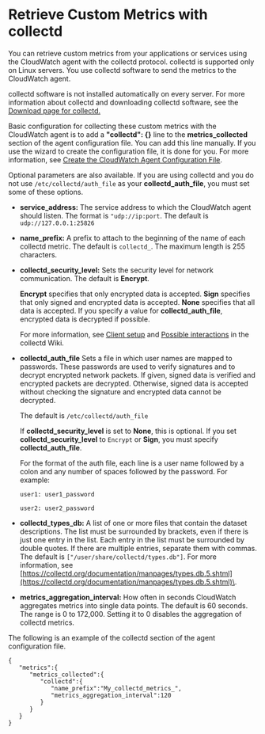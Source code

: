 # Retrieve Custom Metrics with collectd<a name="CloudWatch-Agent-custom-metrics-collectd"></a>

You can retrieve custom metrics from your applications or services using the CloudWatch agent with the collectd protocol\. collectd is supported only on Linux servers\. You use collectd software to send the metrics to the CloudWatch agent\.

collectd software is not installed automatically on every server\. For more information about collectd and downloading collectd software, see the [Download page for collectd\.](https://collectd.org/download.shtml) 

Basic configuration for collecting these custom metrics with the CloudWatch agent is to add a **"collectd": \{\}** line to the **metrics\_collected** section of the agent configuration file\. You can add this line manually\. If you use the wizard to create the configuration file, it is done for you\. For more information, see [Create the CloudWatch Agent Configuration File](create-cloudwatch-agent-configuration-file.md)\.

Optional parameters are also available\. If you are using collectd and you do not use `/etc/collectd/auth_file` as your **collectd\_auth\_file**, you must set some of these options\. 
+ **service\_address:** The service address to which the CloudWatch agent should listen\. The format is `"udp://ip:port`\. The default is `udp://127.0.0.1:25826`
+ **name\_prefix:** A prefix to attach to the beginning of the name of each collectd metric\. The default is `collectd_`\. The maximum length is 255 characters\.
+ **collectd\_security\_level:** Sets the security level for network communication\. The default is **Encrypt**\.

  **Encrypt** specifies that only encrypted data is accepted\. **Sign** specifies that only signed and encrypted data is accepted\. **None** specifies that all data is accepted\. If you specify a value for **collectd\_auth\_file**, encrypted data is decrypted if possible\.

  For more information, see [Client setup](https://collectd.org/wiki/index.php/Networking_introduction#Client_setup) and [Possible interactions](https://collectd.org/wiki/index.php/Networking_introduction#Possible_interactions) in the collectd Wiki\.
+ **collectd\_auth\_file** Sets a file in which user names are mapped to passwords\. These passwords are used to verify signatures and to decrypt encrypted network packets\. If given, signed data is verified and encrypted packets are decrypted\. Otherwise, signed data is accepted without checking the signature and encrypted data cannot be decrypted\.

  The default is `/etc/collectd/auth_file`

   If **collectd\_security\_level** is set to **None**, this is optional\. If you set **collectd\_security\_level** to `Encrypt` or **Sign**, you must specify **collectd\_auth\_file**\.

  For the format of the auth file, each line is a user name followed by a colon and any number of spaces followed by the password\. For example:

  `user1: user1_password`

  `user2: user2_password`
+ **collectd\_types\_db:** A list of one or more files that contain the dataset descriptions\. The list must be surrounded by brackets, even if there is just one entry in the list\. Each entry in the list must be surrounded by double quotes\. If there are multiple entries, separate them with commas\. The default is `["/user/share/collectd/types.db"]`\. For more information, see [https://collectd.org/documentation/manpages/types.db.5.shtml](https://collectd.org/documentation/manpages/types.db.5.shtml)\.
+ **metrics\_aggregation\_interval:** How often in seconds CloudWatch aggregates metrics into single data points\. The default is 60 seconds\. The range is 0 to 172,000\. Setting it to 0 disables the aggregation of collectd metrics\.

The following is an example of the collectd section of the agent configuration file\.

```
{
   "metrics":{
      "metrics_collected":{
         "collectd":{
            "name_prefix":"My_collectd_metrics_",
            "metrics_aggregation_interval":120
         }
      }
   }
}
```